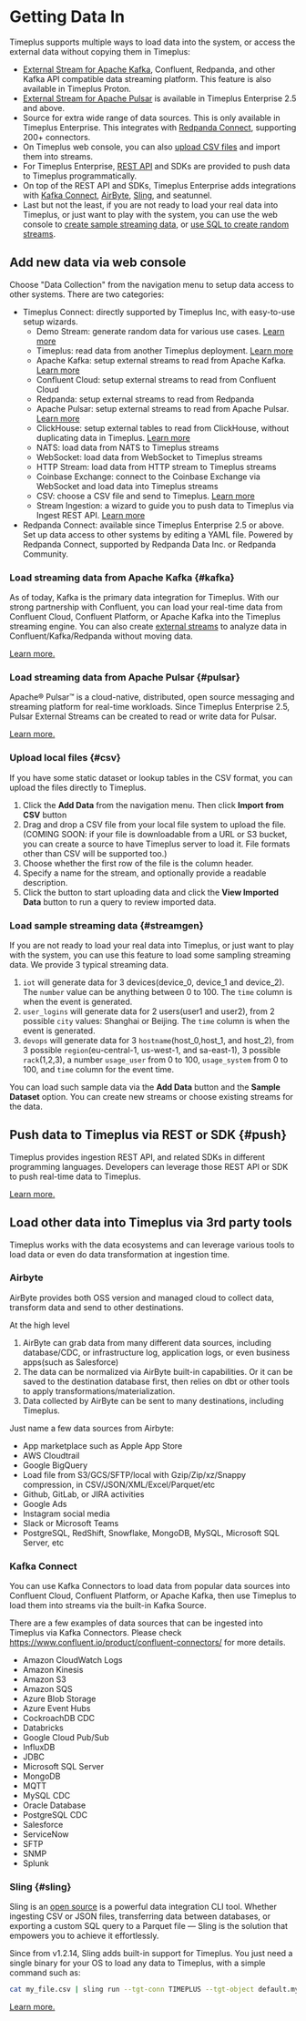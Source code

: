 # Getting Data In

Timeplus supports multiple ways to load data into the system, or access the external data without copying them in Timeplus:

- [External Stream for Apache Kafka](/external-stream), Confluent, Redpanda, and other Kafka API compatible data streaming platform. This feature is also available in Timeplus Proton.
- [External Stream for Apache Pulsar](/pulsar-external-stream) is available in Timeplus Enterprise 2.5 and above.
- Source for extra wide range of data sources. This is only available in Timeplus Enterprise. This integrates with [Redpanda Connect](https://redpanda.com/connect), supporting 200+ connectors.
- On Timeplus web console, you can also [upload CSV files](#csv) and import them into streams.
- For Timeplus Enterprise, [REST API](/ingest-api) and SDKs are provided to push data to Timeplus programmatically.
- On top of the REST API and SDKs, Timeplus Enterprise adds integrations with [Kafka Connect](/kafka-connect), [AirByte](https://airbyte.com/connectors/timeplus), [Sling](/sling), and seatunnel.
- Last but not the least, if you are not ready to load your real data into Timeplus, or just want to play with the system, you can use the web console to [create sample streaming data](#streamgen), or [use SQL to create random streams](/proton-create-stream#create-random-stream).

## Add new data via web console

Choose "Data Collection" from the navigation menu to setup data access to other systems. There are two categories:
* Timeplus Connect: directly supported by Timeplus Inc, with easy-to-use setup wizards.
  * Demo Stream: generate random data for various use cases. [Learn more](#streamgen)
  * Timeplus: read data from another Timeplus deployment. [Learn more](/timeplus-external-stream)
  * Apache Kafka: setup external streams to read from Apache Kafka. [Learn more](#kafka)
  * Confluent Cloud: setup external streams to read from Confluent Cloud
  * Redpanda: setup external streams to read from Redpanda
  * Apache Pulsar: setup external streams to read from Apache Pulsar. [Learn more](#pulsar)
  * ClickHouse: setup external tables to read from ClickHouse, without duplicating data in Timeplus. [Learn more](/proton-clickhouse-external-table)
  * NATS: load data from NATS to Timeplus streams
  * WebSocket: load data from WebSocket to Timeplus streams
  * HTTP Stream: load data from HTTP stream to Timeplus streams
  * Coinbase Exchange: connect to the Coinbase Exchange via WebSocket and load data into Timeplus streams
  * CSV: choose a CSV file and send to Timeplus. [Learn more](#csv)
  * Stream Ingestion: a wizard to guide you to push data to Timeplus via Ingest REST API. [Learn more](/ingest-api)
* Redpanda Connect: available since Timeplus Enterprise 2.5 or above. Set up data access to other systems by editing a YAML file. Powered by Redpanda Connect, supported by Redpanda Data Inc. or Redpanda Community.



### Load streaming data from Apache Kafka {#kafka}

As of today, Kafka is the primary data integration for Timeplus. With our strong partnership with Confluent, you can load your real-time data from Confluent Cloud, Confluent Platform, or Apache Kafka into the Timeplus streaming engine. You can also create [external streams](/external-stream) to analyze data in Confluent/Kafka/Redpanda without moving data.

[Learn more.](/kafka-source)

### Load streaming data from Apache Pulsar {#pulsar}

Apache® Pulsar™ is a cloud-native, distributed, open source messaging and streaming platform for real-time workloads. Since Timeplus Enterprise 2.5, Pulsar External Streams can be created to read or write data for Pulsar.

[Learn more.](/pulsar-external-stream)

### Upload local files {#csv}

If you have some static dataset or lookup tables in the CSV format, you can upload the files directly to Timeplus.

1. Click the **Add Data** from the navigation menu. Then click **Import from CSV** button
2. Drag and drop a CSV file from your local file system to upload the file. (COMING SOON: if your file is downloadable from a URL or S3 bucket, you can create a source to have Timeplus server to load it. File formats other than CSV will be supported too.)
3. Choose whether the first row of the file is the column header.
4. Specify a name for the stream, and optionally provide a readable description.
5. Click the button to start uploading data and click the **View Imported Data** button to run a query to review imported data.

### Load sample streaming data {#streamgen}

If you are not ready to load your real data into Timeplus, or just want to play with the system, you can use this feature to load some sampling streaming data. We provide 3 typical streaming data.

1. `iot` will generate data for 3 devices(device_0, device_1 and device_2). The `number` value can be anything between 0 to 100. The `time` column is when the event is generated.
2. `user_logins` will generate data for 2 users(user1 and user2), from 2 possible `city` values: Shanghai or Beijing. The `time` column is when the event is generated.
3. `devops` will generate data for 3 `hostname`(host_0,host_1, and host_2), from 3 possible `region`(eu-central-1, us-west-1, and sa-east-1), 3 possible `rack`(1,2,3), a number `usage_user` from 0 to 100, `usage_system` from 0 to 100, and `time` column for the event time.

You can load such sample data via the **Add Data** button and the **Sample Dataset** option. You can create new streams or choose existing streams for the data.

## Push data to Timeplus via REST or SDK {#push}

Timeplus provides ingestion REST API, and related SDKs in different programming languages. Developers can leverage those REST API or SDK to push real-time data to Timeplus.

[Learn more.](/ingest-api)

## Load other data into Timeplus via 3rd party tools

Timeplus works with the data ecosystems and can leverage various tools to load data or even do data transformation at ingestion time.

### Airbyte

AirByte provides both OSS version and managed cloud to collect data, transform data and send to other destinations.

At the high level

1. AirByte can grab data from many different data sources, including database/CDC, or infrastructure log, application logs, or even business apps(such as Salesforce)
2. The data can be normalized via AirByte built-in capabilities. Or it can be saved to the destination database first, then relies on dbt or other tools to apply transformations/materialization.
3. Data collected by AirByte can be sent to many destinations, including Timeplus.

Just name a few data sources from Airbyte:

- App marketplace such as Apple App Store
- AWS Cloudtrail
- Google BigQuery
- Load file from S3/GCS/SFTP/local with Gzip/Zip/xz/Snappy compression, in CSV/JSON/XML/Excel/Parquet/etc
- Github, GitLab, or JIRA activities
- Google Ads
- Instagram social media
- Slack or Microsoft Teams
- PostgreSQL, RedShift, Snowflake, MongoDB, MySQL, Microsoft SQL Server, etc

### Kafka Connect

You can use Kafka Connectors to load data from popular data sources into Confluent Cloud, Confluent Platform, or Apache Kafka, then use Timeplus to load them into streams via the built-in Kafka Source.

There are a few examples of data sources that can be ingested into Timeplus via Kafka Connectors. Please check https://www.confluent.io/product/confluent-connectors/ for more details.

- Amazon CloudWatch Logs
- Amazon Kinesis
- Amazon S3
- Amazon SQS
- Azure Blob Storage
- Azure Event Hubs
- CockroachDB CDC
- Databricks
- Google Cloud Pub/Sub
- InfluxDB
- JDBC
- Microsoft SQL Server
- MongoDB
- MQTT
- MySQL CDC
- Oracle Database
- PostgreSQL CDC
- Salesforce
- ServiceNow
- SFTP
- SNMP
- Splunk

### Sling {#sling}

Sling is an [open source](https://slingdata.io/) is a powerful data integration CLI tool. Whether ingesting CSV or JSON files, transferring data between databases, or exporting a custom SQL query to a Parquet file — Sling is the solution that empowers you to achieve it effortlessly.

Since from v1.2.14, Sling adds built-in support for Timeplus. You just need a single binary for your OS to load any data to Timeplus, with a simple command such as:

```bash
cat my_file.csv | sling run --tgt-conn TIMEPLUS --tgt-object default.my_stream
```

[Learn more.](/sling)
